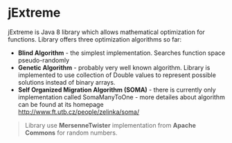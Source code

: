 jExtreme
=========

jExtreme is Java 8 library which allows mathematical optimization for functions. Library offers three optimization algorithms so far:

  - **Blind Algorithm** - the simplest implementation. Searches function space pseudo-randomly
  - **Genetic Algorithm** - probably very well known algorithm. Library is implemented to use collection of Double values to represent possible solutions instead of binary arrays.
  - **Self Organized Migration Algorithm (SOMA)** - there is currently only implementation called SomaManyToOne - more detailes about algorithm can be found at its homepage http://www.ft.utb.cz/people/zelinka/soma/

> Library use **MersenneTwister** implementation from **Apache Commons** for random numbers.

